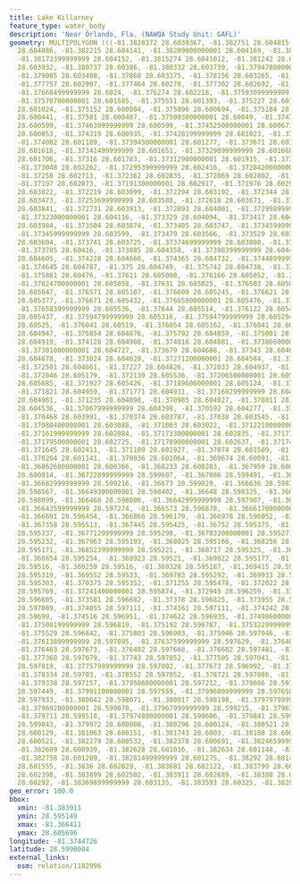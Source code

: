 ```yaml
---
title: Lake Killarney
feature_type: water_body
description: 'Near Orlando, Fla. (NAWQA Study Unit: GAFL)'
geometry: MULTIPOLYGON (((-81.3828372 28.6039367, -81.382751 28.604015, -81.38237700000001
  28.604086, -81.382215 28.604141, -81.38209000000001 28.604169, -81.381922 28.604174,
  -81.38173399999999 28.604152, -81.3815274 28.6041012, -81.381242 28.604031, -81.380899
  28.603932, -81.380737 28.60386, -81.380332 28.603739, -81.37947800000001 28.603546,
  -81.379085 28.603408, -81.37868 28.603375, -81.378156 28.603265, -81.37782 28.603044,
  -81.377757 28.602907, -81.377464 28.60278, -81.377302 28.602692, -81.376891 28.602532,
  -81.37668499999999 28.6024, -81.376274 28.602218, -81.37593099999999 28.601905,
  -81.37570700000001 28.601585, -81.375551 28.601393, -81.375227 28.601117, -81.375052
  28.601024, -81.375152 28.600804, -81.375096 28.600694, -81.375184 28.600496, -81.37512099999999
  28.600441, -81.37501 28.600487, -81.37500300000001 28.60049, -81.37470500000001
  28.600599, -81.37463099999999 28.600599, -81.37452500000001 28.600671, -81.374375
  28.600853, -81.374319 28.600935, -81.37428199999999 28.601023, -81.374207 28.601095,
  -81.374082 28.601189, -81.37394500000001 28.601277, -81.373671 28.601574, -81.373565
  28.601618, -81.37341499999999 28.601651, -81.37329099999999 28.601668, -81.373216
  28.601706, -81.37316 28.601783, -81.37312900000001 28.601915, -81.373104 28.602086,
  -81.373048 28.602262, -81.37295399999999 28.602416, -81.37284200000001 28.602526,
  -81.37258 28.602713, -81.372362 28.602835, -81.372069 28.602802, -81.371976 28.602818,
  -81.37197 28.602873, -81.37191300000001 28.602917, -81.371976 28.602989, -81.372094
  28.603022, -81.372219 28.603099, -81.372294 28.603192, -81.372344 28.603341, -81.37237500000001
  28.603473, -81.37253699999999 28.603588, -81.372618 28.603671, -81.37265600000001
  28.603841, -81.372731 28.603913, -81.372893 28.604001, -81.37299899999999 28.604116,
  -81.37323000000001 28.604116, -81.373329 28.604094, -81.373417 28.604045, -81.373479
  28.603984, -81.373504 28.603874, -81.373485 28.603747, -81.37345999999999 28.60367,
  -81.37345999999999 28.603599, -81.373479 28.603566, -81.373529 28.603555, -81.37363499999999
  28.603604, -81.373741 28.603725, -81.37374699999999 28.603808, -81.373741 28.603956,
  -81.373785 28.60416, -81.373885 28.604358, -81.37398399999999 28.604468, -81.374178
  28.604605, -81.374228 28.604666, -81.374365 28.604732, -81.37448999999999 28.60477,
  -81.374645 28.604787, -81.375 28.604749, -81.375742 28.604738, -81.375811 28.604744,
  -81.375861 28.60476, -81.37611 28.605008, -81.376166 28.605052, -81.37621 28.605063,
  -81.37624700000001 28.605058, -81.37631 28.605025, -81.376503 28.605014, -81.37654000000001
  28.605047, -81.376571 28.605107, -81.376609 28.605245, -81.376621 28.605333, -81.376665
  28.605377, -81.376671 28.605432, -81.37665800000001 28.605476, -81.376615 28.60552,
  -81.37658399999999 28.605536, -81.37644 28.605514, -81.376122 28.605487, -81.37602200000001
  28.605437, -81.37594799999999 28.605316, -81.37594799999999 28.605294, -81.375979
  28.60525, -81.376041 28.60519, -81.376054 28.605162, -81.376041 28.60508, -81.37594799999999
  28.604947, -81.375854 28.604876, -81.375792 28.604859, -81.375001 28.604853, -81.37434
  28.604919, -81.374128 28.604908, -81.374016 28.604881, -81.37386600000001 28.60476,
  -81.37381000000001 28.604727, -81.373679 28.604688, -81.37343 28.604672, -81.373193
  28.604678, -81.373024 28.604628, -81.37271200000001 28.604584, -81.372606 28.604606,
  -81.372501 28.604661, -81.37227 28.604826, -81.372033 28.604937, -81.372046 28.604997,
  -81.372046 28.605179, -81.372139 28.605536, -81.37206500000001 28.605696, -81.371977
  28.605685, -81.371927 28.605426, -81.37189600000001 28.605124, -81.371858 28.605008,
  -81.371821 28.604959, -81.371771 28.604931, -81.37160299999999 28.604926, -81.371403
  28.604981, -81.371235 28.604898, -81.370985 28.604827, -81.370811 28.604634, -81.370823
  28.604536, -81.37067999999999 28.604398, -81.370592 28.604277, -81.370524 28.604161,
  -81.370468 28.603991, -81.370374 28.603787, -81.37038 28.603545, -81.37066 28.603171,
  -81.37080400000001 28.603088, -81.371003 28.603022, -81.37122100000001 28.602967,
  -81.37161999999999 28.602884, -81.37173300000001 28.602835, -81.371776 28.602785,
  -81.37179500000001 28.602725, -81.37178900000001 28.602637, -81.371745 28.602543,
  -81.371645 28.602411, -81.371109 28.601927, -81.37074 28.601509, -81.370385 28.601256,
  -81.370204 28.601141, -81.370036 28.601064, -81.369674 28.60091, -81.369356 28.600794,
  -81.36862600000001 28.600366, -81.368233 28.600283, -81.367959 28.600206, -81.367653
  28.600014, -81.36722899999999 28.599607, -81.367086 28.599491, -81.366955 28.599365,
  -81.36682999999999 28.599216, -81.36673 28.599029, -81.366636 28.598782, -81.366568
  28.598567, -81.36649300000001 28.598402, -81.36648 28.598325, -81.36648599999999
  28.598099, -81.366468 28.598006, -81.36642999999999 28.597907, -81.366411 28.597511,
  -81.36643599999999 28.597274, -81.366573 28.596878, -81.36661700000001 28.596608,
  -81.366691 28.596454, -81.366866 28.596179, -81.366978 28.596052, -81.36709 28.595904,
  -81.367358 28.595513, -81.367445 28.595425, -81.36752 28.595375, -81.36760099999999
  28.595337, -81.36771299999999 28.595298, -81.36783200000001 28.595271, -81.367925
  28.595232, -81.367963 28.595193, -81.368025 28.595166, -81.368256 28.595149, -81.368386
  28.595171, -81.36852399999999 28.595221, -81.368717 28.595325, -81.368792 28.595325,
  -81.368854 28.595254, -81.368923 28.59521, -81.369022 28.595177, -81.36911600000001
  28.59516, -81.369259 28.59516, -81.369328 28.595187, -81.369415 28.595275, -81.369484
  28.595319, -81.369552 28.59533, -81.369783 28.595292, -81.369933 28.595286, -81.37012
  28.595303, -81.370375 28.595352, -81.371255 28.595478, -81.372022 28.595693, -81.372209
  28.595769, -81.37241400000001 28.595874, -81.372945 28.596259, -81.37345000000001
  28.596605, -81.373581 28.596682, -81.37378 28.596825, -81.373955 28.597051, -81.374005
  28.597089, -81.374055 28.597111, -81.374161 28.597111, -81.374242 28.597045, -81.374398
  28.59699, -81.374516 28.596951, -81.374622 28.596935, -81.37498600000001 28.596824,
  -81.37500199999999 28.596819, -81.375192 28.596787, -81.37532299999999 28.596825,
  -81.375529 28.596842, -81.375803 28.596903, -81.375946 28.597046, -81.376052 28.597106,
  -81.37613899999999 28.597095, -81.37637599999999 28.597629, -81.376401 28.597668,
  -81.376463 28.597673, -81.376482 28.597668, -81.376682 28.597481, -81.376987 28.59731,
  -81.377368 28.597079, -81.37743 28.597052, -81.377505 28.597041, -81.37752999999999
  28.597019, -81.37757999999999 28.597002, -81.377673 28.596992, -81.378103 28.597025,
  -81.378334 28.59703, -81.378552 28.597052, -81.378721 28.597086, -81.378839 28.597091,
  -81.379338 28.597157, -81.37950600000001 28.597212, -81.379606 28.597262, -81.379836
  28.597449, -81.37991100000001 28.597559, -81.37996099999999 28.597658, -81.380042
  28.597933, -81.380042 28.598071, -81.380017 28.598198, -81.37979799999999 28.598764,
  -81.37969200000001 28.599078, -81.37967999999999 28.599215, -81.379679 28.599381,
  -81.379711 28.599518, -81.37974800000001 28.599606, -81.379841 28.599755, -81.379941
  28.599843, -81.379972 28.600008, -81.380296 28.600124, -81.380521 28.600135, -81.38080100000001
  28.600129, -81.381063 28.600151, -81.381743 28.6003, -81.38188 28.6003, -81.382154
  28.600521, -81.382279 28.600532, -81.382378 28.600691, -81.38246599999999 28.600856,
  -81.382609 28.600939, -81.382628 28.601016, -81.382634 28.601148, -81.382696 28.60117,
  -81.382758 28.601209, -81.38281499999999 28.601275, -81.38292 28.601451, -81.383014
  28.601555, -81.3836 28.602029, -81.383681 28.602122, -81.383799 28.602282, -81.383861
  28.602398, -81.383899 28.602502, -81.383911 28.602689, -81.38388 28.602838, -81.383843
  28.60292, -81.38369899999999 28.603135, -81.383593 28.60325, -81.3828372 28.6039367)))
geo_error: 100.0
bbox:
  xmin: -81.383911
  ymin: 28.595149
  xmax: -81.366411
  ymax: 28.605696
longitude: -81.3744726
latitude: 28.5998004
external_links:
  osm: relation/1182996
---
```

